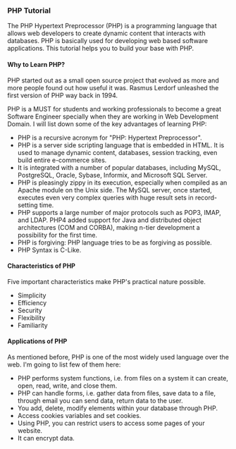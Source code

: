 ### PHP Tutorial

The PHP Hypertext Preprocessor (PHP) is a programming language that allows web developers to create dynamic content that interacts with databases. PHP is basically used for developing web based software applications. This tutorial helps you to build your base with PHP.

#### Why to Learn PHP?

PHP started out as a small open source project that evolved as more and more people found out how useful it was. Rasmus Lerdorf unleashed the first version of PHP way back in 1994.

PHP is a MUST for students and working professionals to become a great Software Engineer specially when they are working in Web Development Domain. I will list down some of the key advantages of learning PHP:

- PHP is a recursive acronym for "PHP: Hypertext Preprocessor".
- PHP is a server side scripting language that is embedded in HTML. It is used to manage dynamic content, databases, session tracking, even build entire e-commerce sites.
- It is integrated with a number of popular databases, including MySQL, PostgreSQL, Oracle, Sybase, Informix, and Microsoft SQL Server.
- PHP is pleasingly zippy in its execution, especially when compiled as an Apache module on the Unix side. The MySQL server, once started, executes even very complex queries with huge result sets in record-setting time.
- PHP supports a large number of major protocols such as POP3, IMAP, and LDAP. PHP4 added support for Java and distributed object architectures (COM and CORBA), making n-tier development a possibility for the first time.
- PHP is forgiving: PHP language tries to be as forgiving as possible.
- PHP Syntax is C-Like.

#### Characteristics of PHP

Five important characteristics make PHP's practical nature possible.

- Simplicity
- Efficiency
- Security
- Flexibility
- Familiarity

#### Applications of PHP

As mentioned before, PHP is one of the most widely used language over the web. I'm going to list few of them here:

- PHP performs system functions, i.e. from files on a system it can create, open, read, write, and close them.
- PHP can handle forms, i.e. gather data from files, save data to a file, through email you can send data, return data to the user.
- You add, delete, modify elements within your database through PHP.
- Access cookies variables and set cookies.
- Using PHP, you can restrict users to access some pages of your website.
- It can encrypt data.
